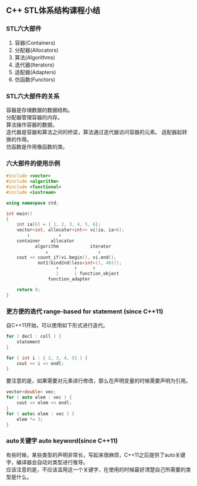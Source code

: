 ## C++ STL体系结构课程小结

### STL六大部件
1. 容器(Containers)
2. 分配器(Allocators)
3. 算法(Algorithms)
4. 迭代器(Iterators)
5. 适配器(Adapters)
6. 仿函数(Functors)

### STL六大部件的关系
容器是存储数据的数据结构。  
分配器管理容器的内存。  
算法操作容器的数据。  
迭代器是容器和算法之间的桥梁，算法通过迭代器访问容器的元素。 
适配器起转换的作用。   
仿函数是作用像函数的类。

### 六大部件的使用示例
```c++
#include <vector>
#include <algorithm>
#include <functional>
#include <iostream>

using namespace std;

int main()
{
    int ia[6] = { 1, 2, 3, 4, 5, 6};
    vector<int, allocator<int>> vi(ia, ia+6);
        ↑           ↑
    container    allocator
           algorithm            iterator
               ↓                   ↓
    cout << count_if(vi.begin(), vi.end(), 
            not1(bind2nd(less<int>(), 40)));
                   ↑      ↑      ↑
                   |      | function_object
                function_adapter 

    return 0;
}
```

### 更方便的迭代 range-based for statement (since C++11)
自C++11开始，可以使用如下形式进行迭代。
```c++
for ( decl : coll ) {
    statement
}
```
```c++
for ( int i : { 2, 3, 4, 5} ) {
    cout << i << endl;
}
```
要注意的是，如果需要对元素进行修改，那么在声明变量的时候需要声明为引用。
```c++
vector<double> vec;
for ( auto elem : vec ) {
    cout << elem << endl;
}
for ( auto& elem : vec ) {
    elem *= 3;
}
```

### auto关键字 auto keyword(since C++11)
有些时候，某些类型的声明非常长，写起来很麻烦，C++11之后提供了auto关键字，编译器会自动对类型进行推导。  
应该注意的是，不应该滥用这一个关键字，在使用的时候最好清楚自己所需要的类型是什么。  